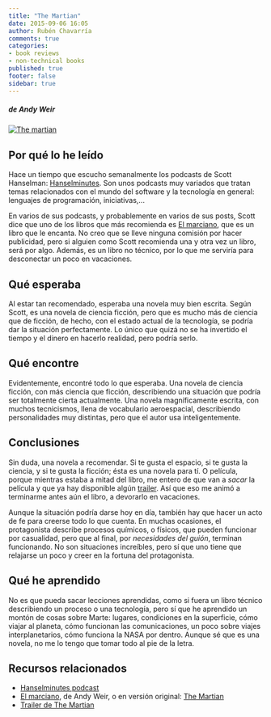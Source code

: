 ```yaml
---
title: "The Martian"
date: 2015-09-06 16:05
author: Rubén Chavarría
comments: true
categories: 
- book reviews
- non-technical books
published: true
footer: false
sidebar: true
---
```


##### de Andy Weir

[![The martian](https://www.rocketstem.org/wp-content/uploads/2015/10/The-Martian-Movie-Tie-In-edition-jacket_rgb.jpg)][2]

## Por qué lo he leído

Hace un tiempo que escucho semanalmente los podcasts de Scott Hanselman:
[Hanselminutes][1]. Son unos podcasts muy variados que tratan temas relacionados
con el mundo del software y la tecnología en general: lenguajes de programación,
iniciativas,...

En varios de sus podcasts, y probablemente en varios de sus posts, Scott dice
que uno de los libros que más recomienda es [El marciano][2], que es un libro
que le encanta. No creo que se lleve ninguna comisión por hacer publicidad,
pero si alguien como Scott recomienda una y otra vez un libro, será por algo.
Además, es un libro no técnico, por lo que me serviría para desconectar un poco
en vacaciones.

<!-- more -->

## Qué esperaba

Al estar tan recomendado, esperaba una novela muy bien escrita. Según Scott, es
una novela de ciencia ficción, pero que es mucho más de ciencia que de ficción,
de hecho, con el estado actual de la tecnología, se podría dar la situación
perfectamente. Lo único que quizá no se ha invertido el tiempo y el dinero en
hacerlo realidad, pero podría serlo.

## Qué encontre

Evidentemente, encontré todo lo que esperaba. Una novela de ciencia ficción, con
más ciencia que ficción, describiendo una situación que podría ser totalmente
cierta actualmente. Una novela magníficamente escrita, con muchos tecnicismos,
llena de vocabulario aeroespacial, describiendo personalidades muy distintas,
pero que el autor usa inteligentemente.

## Conclusiones

Sin duda, una novela a recomendar. Si te gusta el espacio, si te gusta la ciencia,
y si te gusta la ficción; ésta es una novela para tí. O película, porque mientras
estaba a mitad del libro, me entero de que van a *sacar* la película y que ya hay
disponible algún [trailer][4]. Así que eso me animó a terminarme antes aún el
libro, a devorarlo en vacaciones.

Aunque la situación podría darse hoy en día, también hay que hacer un acto de fe
para creerse todo lo que cuenta. En muchas ocasiones, el protagonista describe
procesos químicos, o físicos, que pueden funcionar por casualidad, pero que al
final, por *necesidades del guión*, terminan funcionando. No son situaciones
increíbles, pero sí que uno tiene que relajarse un poco y creer en la fortuna
del protagonista.

## Qué he aprendido

No es que pueda sacar lecciones aprendidas, como si fuera un libro técnico
describiendo un proceso o una tecnología, pero sí que he aprendido un montón
de cosas sobre Marte: lugares, condiciones en la superficie, cómo viajar al
planeta, cómo funcionan las comunicaciones, un poco sobre viajes
interplanetarios, cómo funciona la NASA por dentro. Aunque sé que es una novela,
no me lo tengo que tomar todo al pie de la letra.

## Recursos relacionados

- [Hanselminutes podcast][1]
- [El marciano][2], de Andy Weir, o en versión original: [The Martian][3]
- [Trailer de The Martian][4]

[1]: http://www.hanselminutes.com/
[2]: https://amzn.to/2CyGlBt
[3]: http://www.amazon.com/The-Martian-Novel-Andy-Weir-ebook/dp/B00EMXBDMA
[4]: https://www.youtube.com/watch?v=ej3ioOneTy8

